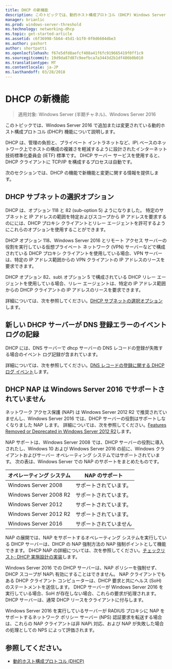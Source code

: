 ```yaml
---
title: DHCP の新機能
description: このトピックでは、動的ホスト構成プロトコル (DHCP) Windows Server 2016 での新機能の概要を示します。
manager: brianlic
ms.prod: windows-server-threshold
ms.technology: networking-dhcp
ms.topic: get-started-article
ms.assetid: c6f36998-5b64-45d1-b1f0-0f0d6604dbe3
ms.author: pashort
author: shortpatti
ms.openlocfilehash: f67e5dfd8aefcf408a41f6fc919665419f0ff1c9
ms.sourcegitcommit: 19d9da87d87c9eefbca7a3443d2b1df486b0b010
ms.translationtype: MT
ms.contentlocale: ja-JP
ms.lasthandoff: 03/28/2018
---
```

# <a name="whats-new-in-dhcp"></a>DHCP の新機能

>適用対象: Windows Server (半期チャネル)、Windows Server 2016

このトピックでは、Windows Server 2016 で追加または変更されている動的ホスト構成プロトコル (DHCP) 機能について説明します。
  
DHCP は、管理の負担と、プライベート イントラネットなど、IP\ ベースのネットワーク上でホストの構成の複雑さを軽減するように設計されたインターネット技術標準化委員会 (IETF) 標準です。 DHCP サーバー サービスを使用すると、DHCP クライアントに TCP/IP を構成するプロセスは自動です。

次のセクションでは、DHCP の機能で新機能と変更に関する情報を提供します。

## <a name="dhcp-subnet-selection-options"></a>DHCP サブネットの選択オプション

DHCP は、オプション 118 と 82 \(sub-option 5\) ようになりました。 特定のサブネットと IP アドレスの範囲を特定およびスコープから IP アドレスを要求するのにには、DHCP プロキシ クライアントとリレー エージェントを許可するようにこれらのオプションを使用することができます。

DHCP オプション 118、Windows Server 2016 とリモート アクセス サーバーの役割を実行している仮想プライベート ネットワーク \(VPN\) サーバーなどで構成されている DHCP プロキシ クライアントを使用している場合、VPN サーバーは、特定の IP アドレス範囲からの VPN クライアントの IP アドレスのリースを要求できます。

DHCP オプション 82、sub\ オプション 5 で構成されている DHCP リレー エージェントを使用している場合、リレー エージェントは、特定の IP アドレス範囲からの DHCP クライアントの IP アドレスのリースを要求できます。

詳細については、次を参照してください。[DHCP サブネットの選択オプション](dhcp-subnet-options.md)します。

## <a name="new-logging-events-for-dns-registration-failures-by-the-dhcp-server"></a>新しい DHCP サーバーが DNS 登録エラーのイベント ログの記録

DHCP には、DNS サーバーで dhcp サーバーの DNS レコードの登録が失敗する場合のイベント ログ記録が含まれています。

詳細については、次を参照してください。[DNS レコードの登録に関する DHCP ログ イベント](dhcp-dns-events.md)します。

## <a name="dhcp-nap-is-not-supported-in-windows-server-2016"></a>DHCP NAP は Windows Server 2016 でサポートされていません

ネットワーク アクセス保護 \(NAP\) は Windows Server 2012 R2 で推奨されていませんし、Windows Server 2016 では、DHCP サーバーの役割はサポートしなくなりました NAP します。 詳細については、次を参照してください。[Features Removed or Deprecated in Windows Server 2012 R2](https://technet.microsoft.com/library/dn303411.aspx)します。  
  
NAP サポートは、Windows Server 2008 では、DHCP サーバーの役割に導入されたし、Windows 10 および Windows Server 2016 の前に、Windows クライアントおよびサーバー オペレーティング システムではサポートされています。 次の表は、Windows Server での NAP のサポートをまとめたものです。  
  
|オペレーティング システム|NAP のサポート|  
|--------------------|---------------|  
| Windows Server 2008 |サポートされています。|  
| Windows Server 2008 R2 |サポートされています。|  
| Windows Server 2012 |サポートされています。|  
| Windows Server 2012 R2 |サポートされています。|  
| Windows Server 2016|サポートされていません|  
  
NAP の展開では、NAP をサポートするオペレーティング システムを実行している DHCP サーバーは、DHCP の NAP 強制方法の NAP 強制ポイントとして機能できます。 DHCP NAP の詳細については、次を参照してください。[チェックリスト: DHCP 実施設計の実装](https://technet.microsoft.com/library/dd314186.aspx)します。  
  
Windows Server 2016 での DHCP サーバーは、NAP ポリシーを強制せず、DHCP スコープが NAP\ 有効にすることはできません。 NAP クライアントでもある DHCP クライアント コンピューターは、DHCP 要求と共にヘルス \(SoH\) のステートメントを送信します。 DHCP サーバーが Windows Server 2016 を実行している場合、SoH が存在しない場合、これらの要求が処理されます。 DHCP サーバーは、通常 DHCP リースをクライアントに付与します。 

Windows Server 2016 を実行しているサーバーが RADIUS プロキシに NAP をサポートするネットワーク ポリシー サーバー \(NPS\) 認証要求を転送する場合は、これらの NAP クライアントは非 NAP\ 対応、および NAP が失敗した場合の処理としての NPS によって評価されます。
  
## <a name="see-also"></a>参照してください。  
  
-   [動的ホスト構成プロトコル (DHCP)](Dynamic-Host-Configuration-Protocol--DHCP-.md)  
  


